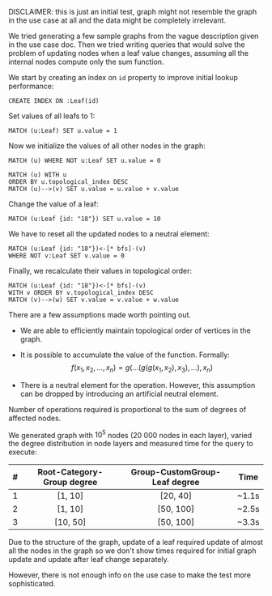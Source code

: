DISCLAIMER: this is just an initial test, graph might not resemble
the graph in the use case at all and the data might be completely
irrelevant.

We tried generating a few sample graphs from the vague description
given in the use case doc. Then we tried writing queries that would
solve the problem of updating nodes when a leaf value changes,
assuming all the internal nodes compute only the sum function.

We start by creating an index on `id` property to improve initial lookup
performance:

    CREATE INDEX ON :Leaf(id)

Set values of all leafs to 1:

    MATCH (u:Leaf) SET u.value = 1

Now we initialize the values of all other nodes in the graph:

    MATCH (u) WHERE NOT u:Leaf SET u.value = 0

    MATCH (u) WITH u
    ORDER BY u.topological_index DESC
    MATCH (u)-->(v) SET u.value = u.value + v.value

Change the value of a leaf:

    MATCH (u:Leaf {id: "18"}) SET u.value = 10

We have to reset all the updated nodes to a neutral element:

    MATCH (u:Leaf {id: "18"})<-[* bfs]-(v)
    WHERE NOT v:Leaf SET v.value = 0

Finally, we recalculate their values in topological order:

    MATCH (u:Leaf {id: "18"})<-[* bfs]-(v)
    WITH v ORDER BY v.topological_index DESC
    MATCH (v)-->(w) SET v.value = v.value + w.value

There are a few assumptions made worth pointing out.

* We are able to efficiently maintain topological order
  of vertices in the graph.

* It is possible to accumulate the value of the function.  Formally: 
  $$f(x_1, x_2, ..., x_n) = g(...(g(g(x_1, x_2), x_3), ...), x_n)$$

* There is a neutral element for the operation. However, this
  assumption can be dropped by introducing an artificial neutral element.

Number of operations required is proportional to the sum of degrees of affected
nodes.

We generated graph with $10^5$ nodes ($20\ 000$ nodes in each layer),  varied the
degree distribution in node layers and measured time for the query to execute:

| # |  Root-Category-Group degree | Group-CustomGroup-Leaf degree |   Time    |
|:-:|:---------------------------:|:-----------------------------:|:---------:|
| 1 |            [1, 10]          |           [20, 40]            |   ~1.1s   |
| 2 |            [1, 10]          |          [50, 100]            |   ~2.5s   |
| 3 |           [10, 50]          |          [50, 100]            |   ~3.3s   |

Due to the structure of the graph, update of a leaf required update of almost
all the nodes in the graph so we don't show times required for initial graph
update and update after leaf change separately.

However, there is not enough info on the use case to make the test more
sophisticated.
